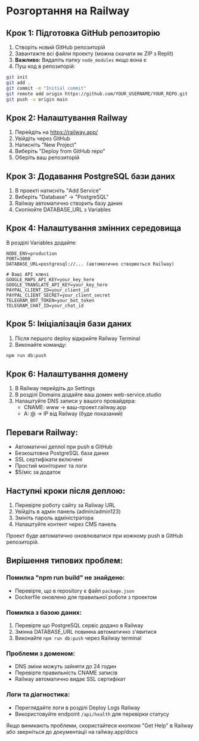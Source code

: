 # Розгортання на Railway

## Крок 1: Підготовка GitHub репозиторію

1. Створіть новий GitHub репозиторій
2. Завантажте всі файли проекту (можна скачати як ZIP з Replit)
3. **Важливо:** Видаліть папку `node_modules` якщо вона є
4. Пуш код в репозиторій:
```bash
git init
git add .
git commit -m "Initial commit"
git remote add origin https://github.com/YOUR_USERNAME/YOUR_REPO.git
git push -u origin main
```

## Крок 2: Налаштування Railway

1. Перейдіть на https://railway.app/
2. Увійдіть через GitHub
3. Натисніть "New Project"
4. Виберіть "Deploy from GitHub repo"
5. Оберіть ваш репозиторій

## Крок 3: Додавання PostgreSQL бази даних

1. В проекті натисніть "Add Service"
2. Виберіть "Database" → "PostgreSQL"
3. Railway автоматично створить базу даних
4. Скопіюйте DATABASE_URL з Variables

## Крок 4: Налаштування змінних середовища

В розділі Variables додайте:

```env
NODE_ENV=production
PORT=3000
DATABASE_URL=postgresql://... (автоматично створюється Railway)

# Ваші API ключі
GOOGLE_MAPS_API_KEY=your_key_here
GOOGLE_TRANSLATE_API_KEY=your_key_here
PAYPAL_CLIENT_ID=your_client_id
PAYPAL_CLIENT_SECRET=your_client_secret
TELEGRAM_BOT_TOKEN=your_bot_token
TELEGRAM_CHAT_ID=your_chat_id
```

## Крок 5: Ініціалізація бази даних

1. Після першого deploy відкрийте Railway Terminal
2. Виконайте команду:
```bash
npm run db:push
```

## Крок 6: Налаштування домену

1. В Railway перейдіть до Settings
2. В розділі Domains додайте ваш домен web-service.studio
3. Налаштуйте DNS записи у вашого провайдера:
   - CNAME: www → ваш-проект.railway.app
   - A: @ → IP від Railway (буде показаний)

## Переваги Railway:

- Автоматичні деплої при push в GitHub
- Безкоштовна PostgreSQL база даних
- SSL сертифікати включені
- Простий моніторинг та логи
- $5/міс за додаток

## Наступні кроки після деплою:

1. Перевірте роботу сайту за Railway URL
2. Увійдіть в адмін панель (admin/admin123)
3. Змініть пароль адміністратора
4. Налаштуйте контент через CMS панель

Проект буде автоматично оновлюватися при кожному push в GitHub репозиторій.

## Вирішення типових проблем:

### Помилка "npm run build" не знайдено:
- Перевірте, що в repository є файл `package.json`
- Dockerfile оновлено для правильної роботи з проектом

### Помилка з базою даних:
1. Перевірте що PostgreSQL сервіс додано в Railway
2. Змінна DATABASE_URL повинна автоматично з'явитися
3. Виконайте `npm run db:push` через Railway terminal

### Проблеми з доменом:
- DNS зміни можуть зайняти до 24 годин
- Перевірте правильність CNAME записів
- Railway автоматично видає SSL сертифікат

### Логи та діагностика:
- Переглядайте логи в розділі Deploy Logs Railway
- Використовуйте endpoint `/api/health` для перевірки статусу

Якщо виникають проблеми, скористайтеся кнопкою "Get Help" в Railway або зверніться до документації на railway.app/docs